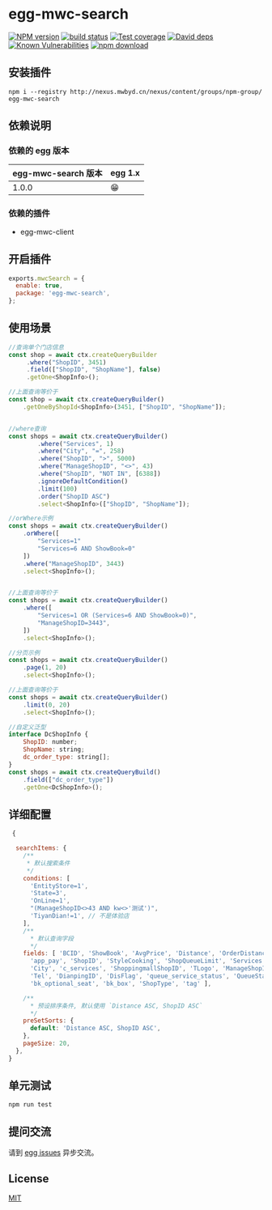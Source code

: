 # egg-mwc-search

[![NPM version][npm-image]][npm-url]
[![build status][travis-image]][travis-url]
[![Test coverage][codecov-image]][codecov-url]
[![David deps][david-image]][david-url]
[![Known Vulnerabilities][snyk-image]][snyk-url]
[![npm download][download-image]][download-url]

[npm-image]: https://img.shields.io/npm/v/egg-mwc-search.svg?style=flat-square
[npm-url]: https://npmjs.org/package/egg-mwc-search
[travis-image]: https://img.shields.io/travis/eggjs/egg-mwc-search.svg?style=flat-square
[travis-url]: https://travis-ci.org/eggjs/egg-mwc-search
[codecov-image]: https://img.shields.io/codecov/c/github/eggjs/egg-mwc-search.svg?style=flat-square
[codecov-url]: https://codecov.io/github/eggjs/egg-mwc-search?branch=master
[david-image]: https://img.shields.io/david/eggjs/egg-mwc-search.svg?style=flat-square
[david-url]: https://david-dm.org/eggjs/egg-mwc-search
[snyk-image]: https://snyk.io/test/npm/egg-mwc-search/badge.svg?style=flat-square
[snyk-url]: https://snyk.io/test/npm/egg-mwc-search
[download-image]: https://img.shields.io/npm/dm/egg-mwc-search.svg?style=flat-square
[download-url]: https://npmjs.org/package/egg-mwc-search

<!--
Description here.
-->

## 安装插件

`npm i --registry http://nexus.mwbyd.cn/nexus/content/groups/npm-group/ egg-mwc-search`

## 依赖说明

### 依赖的 egg 版本

egg-mwc-search 版本 | egg 1.x
--- | ---
1.0.0 | 😁

### 依赖的插件

- egg-mwc-client

## 开启插件

```js
exports.mwcSearch = {
  enable: true,
  package: 'egg-mwc-search',
};
```

## 使用场景

```javascript
//查询单个门店信息
const shop = await ctx.createQueryBuilder
     .where("ShopID", 3451)
     .field(["ShopID", "ShopName"], false)
     .getOne<ShopInfo>();

//上面查询等价于
const shop = await ctx.createQueryBuilder()
    .getOneByShopId<ShopInfo>(3451, ["ShopID", "ShopName"]);


//where查询
const shops = await ctx.createQueryBuilder()
        .where("Services", 1)
        .where("City", "=", 258)
        .where("ShopID", ">", 5000)
        .where("ManageShopID", "<>", 43)
        .where("ShopID", "NOT IN", [6388])
        .ignoreDefaultCondition()
        .limit(100)
        .order("ShopID ASC")
        .select<ShopInfo>(["ShopID", "ShopName"]);

//orWhere示例
const shops = await ctx.createQueryBuilder()
    .orWhere([
        "Services=1"
        "Services=6 AND ShowBook=0"
    ])
    .where("ManageShopID", 3443)
    .select<ShopInfo>();


//上面查询等价于
const shops = await ctx.createQueryBuilder()
    .where([
        "Services=1 OR (Services=6 AND ShowBook=0)",
        "ManageShopID=3443",
    ])
    .select<ShopInfo>();

//分页示例
const shops = await ctx.createQueryBuilder()
    .page(1, 20)
    .select<ShopInfo>();

//上面查询等价于
const shops = await ctx.createQueryBuilder()
    .limit(0, 20)
    .select<ShopInfo>();

//自定义泛型
interface DcShopInfo {
    ShopID: number;
    ShopName: string;
    dc_order_type: string[];
}
const shops = await ctx.createQueryBuild()
    .field(["dc_order_type"])
    .getOne<DcShopInfo>();

```

## 详细配置

```javascript
 {

  searchItems: {
    /**
     * 默认搜索条件
     */
    conditions: [
      'EntityStore=1',
      'State=3',
      'OnLine=1',
      "(ManageShopID<>43 AND kw<>'测试')",
      'TiyanDian!=1', // 不是体验店
    ],
    /**
      * 默认查询字段
      */
    fields: [ 'BCID', 'ShowBook', 'AvgPrice', 'Distance', 'OrderDistanceLimit', 'AvgReview', 'Longitude',
      'app_pay', 'ShopID', 'StyleCooking', 'ShopQueueLimit', 'Services', 'ShopName', 'Latitude',
      'City', 'c_services', 'ShoppingmallShopID', 'TLogo', 'ManageShopID', 'location', 'Address', 'ShopHours',
      'Tel', 'DianpingID', 'DisFlag', 'queue_service_status', 'QueueState', 'mall_name',
      'bk_optional_seat', 'bk_box', 'ShopType', 'tag' ],

    /**
      * 预设排序条件, 默认使用 `Distance ASC, ShopID ASC`
      */
    preSetSorts: {
      default: 'Distance ASC, ShopID ASC',
    },
    pageSize: 20,
  },
}
```

## 单元测试

`npm run test`

## 提问交流

请到 [egg issues](https://github.com/eggjs/egg/issues) 异步交流。

## License

[MIT](LICENSE)
